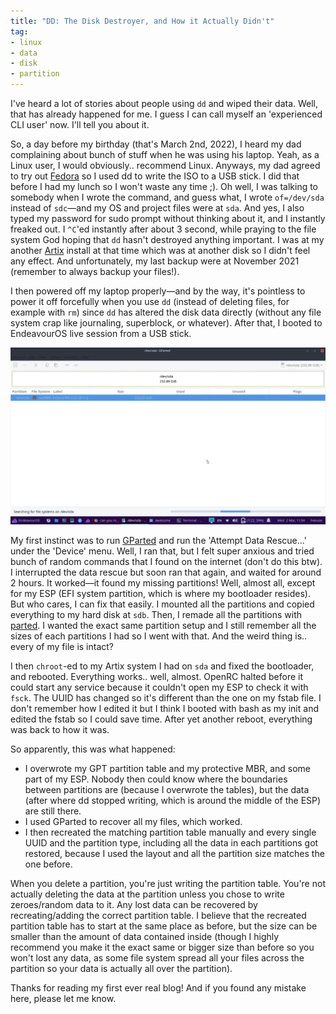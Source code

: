 ```yaml
---
title: "DD: The Disk Destroyer, and How it Actually Didn't"
tag:
- linux
- data
- disk
- partition
---
```


I've heard a lot of stories about people using `dd` and wiped their data. Well, that has already happened for me. I guess I can call myself an 'experienced CLI user' now. I'll tell you about it.

So, a day before my birthday (that's March 2nd, 2022), I heard my dad complaining about bunch of stuff when he was using his laptop. Yeah, as a Linux user, I would obviously.. recommend Linux. Anyways, my dad agreed to try out [Fedora](https://getfedora.org) so I used dd to write the ISO to a USB stick. I did that before I had my lunch so I won't waste any time ;). Oh well, I was talking to somebody when I wrote the command, and guess what, I wrote `of=/dev/sda` instead of `sdc`—and my OS and project files were at `sda`. And yes, I also typed my password for sudo prompt without thinking about it, and I instantly freaked out. I `^C`'ed instantly after about 3 second, while praying to the file system God hoping that `dd` hasn't destroyed anything important. I was at my another [Artix](https://artixlinux.org) install at that time which was at another disk so I didn't feel any effect. And unfortunately, my last backup were at November 2021 (remember to always backup your files!).

I then powered off my laptop properly—and by the way, it's pointless to power it off forcefully when you use `dd` (instead of deleting files, for example with `rm`) since `dd` has altered the disk data directly (without any file system crap like journaling, superblock, or whatever). After that, I booted to EndeavourOS live session from a USB stick.

![gparted](/blog/image/gparted-endeavour-sda.png)

My first instinct was to run [GParted](https://gparted.org/) and run the 'Attempt Data Rescue...' under the 'Device' menu. Well, I ran that, but I felt super anxious and tried bunch of random commands that I found on the internet (don't do this btw). I interrupted the data rescue but soon ran that again, and waited for around 2 hours. It worked—it found my missing partitions! Well, almost all, except for my ESP (EFI system partition, which is where my bootloader resides). But who cares, I can fix that easily. I mounted all the partitions and copied everything to my hard disk at `sdb`. Then, I remade all the partitions with [parted](https://www.gnu.org/software/parted/parted.html). I wanted the exact same partition setup and I still remember all the sizes of each partitions I had so I went with that. And the weird thing is.. every of my file is intact?

I then `chroot`-ed to my Artix system I had on `sda` and fixed the bootloader, and rebooted. Everything works.. well, almost. OpenRC halted before it could start any service because it couldn't open my ESP to check it with `fsck`. The UUID has changed so it's different than the one on my fstab file. I don't remember how I edited it but I think I booted with bash as my init and edited the fstab so I could save time. After yet another reboot, everything was back to how it was.

So apparently, this was what happened:
- I overwrote my GPT partition table and my protective MBR, and some part of my ESP. Nobody then could know where the boundaries between partitions are (because I overwrote the tables), but the data (after where dd stopped writing, which is around the middle of the ESP) are still there.
- I used GParted to recover all my files, which worked.
- I then recreated the matching partition table manually and every single UUID and the partition type, including all the data in each partitions got restored, because I used the layout and all the partition size matches the one before.

When you delete a partition, you're just writing the partition table. You're not actually deleting the data at the partition unless you chose to write zeroes/random data to it. Any lost data can be recovered by recreating/adding the correct partition table. I believe that the recreated partition table has to start at the same place as before, but the size can be smaller than the amount of data contained inside (though I highly recommend you make it the exact same or bigger size than before so you won't lost any data, as some file system spread all your files across the partition so your data is actually all over the partition).

Thanks for reading my first ever real blog! And if you found any mistake here, please let me know.
